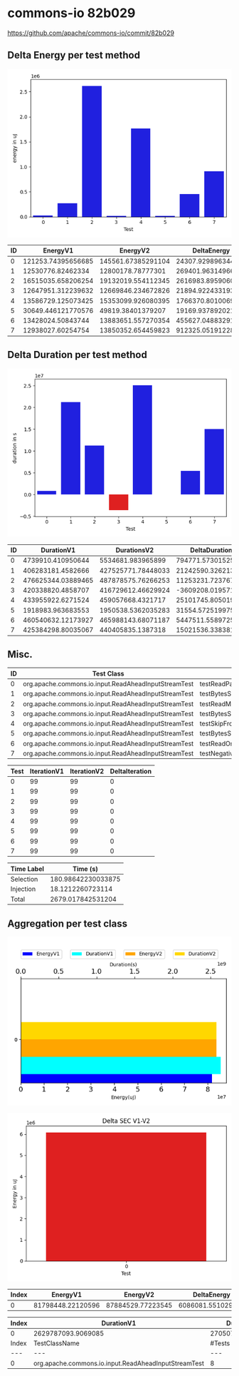 # commons-io 82b029


https://github.com/apache/commons-io/commit/82b029



## Delta Energy per test method

![](./commons-io_delta_energy_0_v.png)


| ID | EnergyV1 | EnergyV2 | DeltaEnergy |
| --- | --- | --- | --- |
| 0 | 121253.74395656685 | 145561.67385291104 | 24307.929896344198 |
| 1 | 12530776.82462334 | 12800178.78777301 | 269401.96314966865 |
| 2 | 16515035.658206254 | 19132019.554112345 | 2616983.8959060907 |
| 3 | 12647951.312239632 | 12669846.234672826 | 21894.922433193773 |
| 4 | 13586729.125073425 | 15353099.926080395 | 1766370.801006969 |
| 5 | 30649.446121770576 | 49819.38401379207 | 19169.937892021495 |
| 6 | 13428024.50843744 | 13883651.557270354 | 455627.04883291386 |
| 7 | 12938027.60254754 | 13850352.654459823 | 912325.0519122835 |

## Delta Duration per test method

![](./commons-io_delta_duration_0_v.png)


| ID | DurationV1 | DurationsV2 | DeltaDuration |
| --- | --- | --- | --- |
| 0 | 4739910.410950644 | 5534681.983965899 | 794771.5730152549 |
| 1 | 406283181.4582666 | 427525771.78448033 | 21242590.326213717 |
| 2 | 476625344.03889465 | 487878575.76266253 | 11253231.723767877 |
| 3 | 420338820.4858707 | 416729612.46629924 | -3609208.019571483 |
| 4 | 433955922.6271524 | 459057668.4321717 | 25101745.80501932 |
| 5 | 1918983.963683553 | 1950538.5362035283 | 31554.57251997525 |
| 6 | 460540632.12173927 | 465988143.68071187 | 5447511.558972597 |
| 7 | 425384298.80035067 | 440405835.1387318 | 15021536.338381112 |

## Misc.

| ID | Test Class | Test Method |
| --- | --- | --- |
| 0 | org.apache.commons.io.input.ReadAheadInputStreamTest | testReadPastEOF |
| 1 | org.apache.commons.io.input.ReadAheadInputStreamTest | testBytesSkipped |
| 2 | org.apache.commons.io.input.ReadAheadInputStreamTest | testReadMultipleBytes |
| 3 | org.apache.commons.io.input.ReadAheadInputStreamTest | testBytesSkippedAfterRead |
| 4 | org.apache.commons.io.input.ReadAheadInputStreamTest | testSkipFromFileChannel |
| 5 | org.apache.commons.io.input.ReadAheadInputStreamTest | testBytesSkippedAfterEOF |
| 6 | org.apache.commons.io.input.ReadAheadInputStreamTest | testReadOneByte |
| 7 | org.apache.commons.io.input.ReadAheadInputStreamTest | testNegativeBytesSkippedAfterRead |


| Test | IterationV1 | IterationV2 | DeltaIteration |
| --- | --- | --- | --- |
| 0 | 99 | 99 | 0 |
| 1 | 99 | 99 | 0 |
| 2 | 99 | 99 | 0 |
| 3 | 99 | 99 | 0 |
| 4 | 99 | 99 | 0 |
| 5 | 99 | 99 | 0 |
| 6 | 99 | 99 | 0 |
| 7 | 99 | 99 | 0 |



| Time Label | Time (s) |
| --- | --- |
| Selection | 180.98642230033875 |
| Injection | 18.1212260723114 |
| Total | 2679.017842531204 |


## Aggregation per test class


![](./commons-io.png)

![](./commons-io_delta_1_v.png)

| Index | EnergyV1 | EnergyV2 | DeltaEnergy |
| --- | --- | --- | --- |
| 0 | 81798448.22120596 | 87884529.77223545 | 6086081.551029488 |

| Index | DurationV1 | DurationsV2 | DeltaDuration |
| --- | --- | --- | --- |
| 0 | 2629787093.9069085 | 2705070827.7852273 | 75283733.87831879 |
| Index | TestClassName | #Tests |
| --- | --- | --- |
| 0 | org.apache.commons.io.input.ReadAheadInputStreamTest | 8 |

